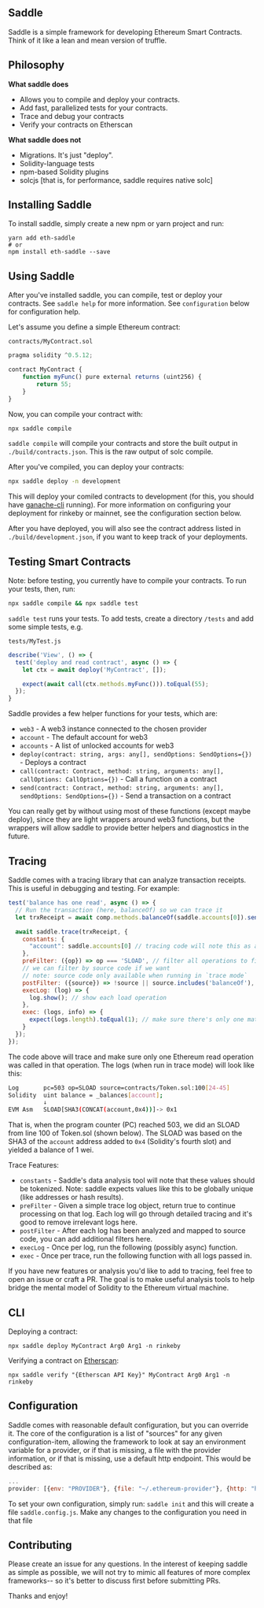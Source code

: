 
## Saddle

Saddle is a simple framework for developing Ethereum Smart Contracts. Think of it like a lean and mean version of truffle.

## Philosophy

**What saddle does**

  * Allows you to compile and deploy your contracts.
  * Add fast, parallelized tests for your contracts.
  * Trace and debug your contracts
  * Verify your contracts on Etherscan

**What saddle does not**

  * Migrations. It's just "deploy".
  * Solidity-language tests
  * npm-based Solidity plugins
  * solcjs [that is, for performance, saddle requires native solc]

## Installing Saddle

To install saddle, simply create a new npm or yarn project and run:

```
yarn add eth-saddle
# or
npm install eth-saddle --save
```

## Using Saddle

After you've installed saddle, you can compile, test or deploy your contracts. See `saddle help` for more information. See `configuration` below for configuration help.

Let's assume you define a simple Ethereum contract:

`contracts/MyContract.sol`

```javascript
pragma solidity ^0.5.12;

contract MyContract {
	function myFunc() pure external returns (uint256) {
		return 55;
	}
}
```

Now, you can compile your contract with:

```bash
npx saddle compile
```

`saddle compile` will compile your contracts and store the built output in `./build/contracts.json`. This is the raw output of solc compile.

After you've compiled, you can deploy your contracts:

```bash
npx saddle deploy -n development
```

This will deploy your comiled contracts to development (for this, you should have [ganache-cli](https://github.com/trufflesuite/ganache-cli) running). For more information on configuring your deployment for rinkeby or mainnet, see the configuration section below.

After you have deployed, you will also see the contract address listed in `./build/development.json`, if you want to keep track of your deployments.

## Testing Smart Contracts

Note: before testing, you currently have to compile your contracts. To run your tests, then, run:

```bash
npx saddle compile && npx saddle test
```

`saddle test` runs your tests. To add tests, create a directory `/tests` and add some simple tests, e.g.

`tests/MyTest.js`

```javascript
describe('View', () => {
  test('deploy and read contract', async () => {
    let ctx = await deploy('MyContract', []);

    expect(await call(ctx.methods.myFunc())).toEqual(55);
  });
}
```

Saddle provides a few helper functions for your tests, which are:

* `web3` - A web3 instance connected to the chosen provider
* `account` - The default account for web3
* `accounts` - A list of unlocked accounts for web3
* `deploy(contract: string, args: any[], sendOptions: SendOptions={})` - Deploys a contract
* `call(contract: Contract, method: string, arguments: any[], callOptions: CallOptions={})` - Call a function on a contract
* `send(contract: Contract, method: string, arguments: any[], sendOptions: SendOptions={})` - Send a transaction on a contract

You can really get by without using most of these functions (except maybe deploy), since they are light wrappers around web3 functions, but the wrappers will allow saddle to provide better helpers and diagnostics in the future.

## Tracing

Saddle comes with a tracing library that can analyze transaction receipts. This is useful in debugging and testing. For example:

```javascript
test('balance has one read', async () => {
  // Run the transaction (here, balanceOf) so we can trace it
  let trxReceipt = await comp.methods.balanceOf(saddle.accounts[0]).send();

  await saddle.trace(trxReceipt, {
    constants: {
      "account": saddle.accounts[0] // tracing code will note this as an address
    },
    preFilter: ({op}) => op === 'SLOAD', // filter all operations to find only SLOADs
    // we can filter by source code if we want
    // note: source code only available when running in `trace mode`
    postFilter: ({source}) => !source || source.includes('balanceOf'),
    execLog: (log) => {
      log.show(); // show each load operation
    },
    exec: (logs, info) => {
      expect(logs.length).toEqual(1); // make sure there's only one matching operation
    }
  });
});
```

The code above will trace and make sure only one Ethereum read operation was called in that operation. The logs (when run in trace mode) will look like this:

```bash
Log       pc=503 op=SLOAD source=contracts/Token.sol:100[24-45]
Solidity  uint balance = _balances[account];
          ↓
EVM Asm   SLOAD[SHA3(CONCAT(account,0x4))]-> 0x1
```

That is, when the program counter (PC) reached 503, we did an SLOAD from line 100 of Token.sol (shown below). The SLOAD was based on the SHA3 of the `account` address added to `0x4` (Solidity's fourth slot) and yielded a balance of 1 wei.

Trace Features:

* `constants` - Saddle's data analysis tool will note that these values should be tokenized. Note: saddle expects values like this to be globally unique (like addresses or hash results).
* `preFilter` - Given a simple trace log object, return true to continue processing on that log. Each log will go through detailed tracing and it's good to remove irrelevant logs here.
* `postFilter` - After each log has been analyzed and mapped to source code, you can add additional filters here.
* `execLog` - Once per log, run the following (possibly async) function.
* `exec` - Once per trace, run the following function with all logs passed in.

If you have new features or analysis you'd like to add to tracing, feel free to open an issue or craft a PR. The goal is to make useful analysis tools to help bridge the mental model of Solidity to the Ethereum virtual machine.

## CLI

Deploying a contract:

```
npx saddle deploy MyContract Arg0 Arg1 -n rinkeby
```

Verifying a contract on [Etherscan](https://etherscan.io):

```
npx saddle verify "{Etherscan API Key}" MyContract Arg0 Arg1 -n rinkeby
```

## Configuration

Saddle comes with reasonable default configuration, but you can override it. The core of the configuration is a list of "sources" for any given configuration-item, allowing the framework to look at say an environment variable for a provider, or if that is missing, a file with the provider information, or if that is missing, use a default http endpoint. This would be described as:

```javascript
...
provider: [{env: "PROVIDER"}, {file: "~/.ethereum-provider"}, {http: "http://rinkeby.infura.io"}]
```

To set your own configuration, simply run: `saddle init` and this will create a file `saddle.config.js`. Make any changes to the configuration you need in that file

## Contributing

Please create an issue for any questions. In the interest of keeping saddle as simple as possible, we will not try to mimic all features of more complex frameworks-- so it's better to discuss first before submitting PRs.

Thanks and enjoy!
